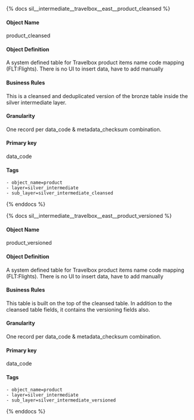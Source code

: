 {% docs sil__intermediate__travelbox__east__product_cleansed %}

#### Object Name
product_cleansed

#### Object Definition
A system defined table for Travelbox product items name code mapping (FLT:Flights). There is no UI to insert data, have to add manually

#### Business Rules
This is a cleansed and deduplicated version of the bronze table inside the silver intermediate layer.

#### Granularity
One record per data_code & metadata_checksum combination.

#### Primary key
data_code

#### Tags
    - object_name=product
    - layer=silver_intermediate
    - sub_layer=silver_intermediate_cleansed

{% enddocs %}

{% docs sil__intermediate__travelbox__east__product_versioned %}

#### Object Name
product_versioned

#### Object Definition
A system defined table for Travelbox product items name code mapping (FLT:Flights). There is no UI to insert data, have to add manually

#### Business Rules
This table is built on the top of the cleansed table. In addition to the cleansed table fields, it contains the versioning fields also.

#### Granularity
One record per data_code & metadata_checksum combination.

#### Primary key
data_code

#### Tags
    - object_name=product
    - layer=silver_intermediate
    - sub_layer=silver_intermediate_versioned

{% enddocs %}